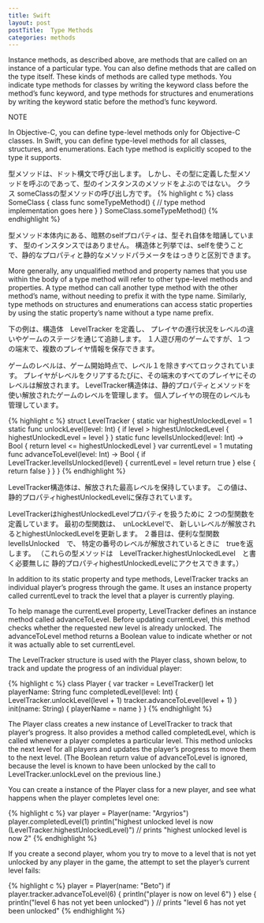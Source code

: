 ```yaml
---
title: Swift
layout: post
postTitle:  Type Methods
categories: methods
---
```



Instance methods, as described above, are methods that are called on an instance of a particular type. You can also define methods that are called on the type itself. These kinds of methods are called type methods. You indicate type methods for classes by writing the keyword class before the method’s func keyword, and type methods for structures and enumerations by writing the keyword static before the method’s func keyword.

NOTE

In Objective-C, you can define type-level methods only for Objective-C classes. In Swift, you can define type-level methods for all classes, structures, and enumerations. Each type method is explicitly scoped to the type it supports.

型メソッドは、ドット構文で呼び出します。
しかし、その型に定義した型メソッドを呼ぶのであって、型のインスタンスのメソッドをよぶのではない。
クラス someClassの型メソッドの呼び出し方です。
{% highlight c %}
class SomeClass {
    class func someTypeMethod() {
        // type method implementation goes here
    }
}
SomeClass.someTypeMethod()
{% endhighlight %}

型メソッド本体内にある、暗黙のselfプロパティは、型それ自体を暗誦しています、
型のインスタンスではありません。
構造体と列挙では、selfを使うことで、静的なプロパティと静的なメソッドパラメータをはっきりと区別できます。

More generally, any unqualified method and property names that you use within the body of a type method will refer to other type-level methods and properties. A type method can call another type method with the other method’s name, without needing to prefix it with the type name. Similarly, type methods on structures and enumerations can access static properties by using the static property’s name without a type name prefix.

下の例は、構造体　LevelTracker を定義し、
プレイヤの進行状況をレベルの違いやゲームのステージを通じて追跡します。
１人遊び用のゲームですが、１つの端末で、複数のプレイヤ情報を保存できます。

ゲームのレベルは、ゲーム開始時点で、レベル１を除きすべてロックされています。
プレイヤがレベルをクリアするたびに、その端末のすべてのプレイヤにそのレベルは解放されます。
LevelTracker構造体は、静的プロパティとメソッドを使い解放されたゲームのレベルを管理します。
個人プレイヤの現在のレベルも管理しています。

{% highlight c %}
struct LevelTracker {
    static var highestUnlockedLevel = 1
    static func unlockLevel(level: Int) {
        if level > highestUnlockedLevel { highestUnlockedLevel = level }
    }
    static func levelIsUnlocked(level: Int) -> Bool {
        return level <= highestUnlockedLevel
    }
    var currentLevel = 1
    mutating func advanceToLevel(level: Int) -> Bool {
        if LevelTracker.levelIsUnlocked(level) {
            currentLevel = level
            return true
        } else {
            return false
        }
    }
}
{% endhighlight %}

LevelTracker構造体は、解放された最高レベルを保持しています。
この値は、静的プロパティhighestUnlockedLevelに保存されています。

LevelTrackerはhighestUnlockedLevelプロパティを扱うために
２つの型関数を定義しています。
最初の型関数は、　unLockLevelで、
新しいレベルが解放されるとhighestUnlockedLevelを更新します。
２番目は、便利な型関数　levelIsUnlocked　で、
特定の番号のレベルが解放されているときに　trueを返します。
（これらの型メソッドは　LevelTracker.highestUnlockedLevel　と書く必要無しに
静的プロパティhighestUnlockedLevelにアクセスできます。）

In addition to its static property and type methods, LevelTracker tracks an individual player’s progress through the game. It uses an instance property called currentLevel to track the level that a player is currently playing.

To help manage the currentLevel property, LevelTracker defines an instance method called advanceToLevel. Before updating currentLevel, this method checks whether the requested new level is already unlocked. The advanceToLevel method returns a Boolean value to indicate whether or not it was actually able to set currentLevel.

The LevelTracker structure is used with the Player class, shown below, to track and update the progress of an individual player:

{% highlight c %}
class Player {
    var tracker = LevelTracker()
    let playerName: String
    func completedLevel(level: Int) {
        LevelTracker.unlockLevel(level + 1)
        tracker.advanceToLevel(level + 1)
    }
    init(name: String) {
        playerName = name
    }
}
{% endhighlight %}

The Player class creates a new instance of LevelTracker to track that player’s progress. It also provides a method called completedLevel, which is called whenever a player completes a particular level. This method unlocks the next level for all players and updates the player’s progress to move them to the next level. (The Boolean return value of advanceToLevel is ignored, because the level is known to have been unlocked by the call to LevelTracker.unlockLevel on the previous line.)

You can create a instance of the Player class for a new player, and see what happens when the player completes level one:

{% highlight c %}
var player = Player(name: "Argyrios")
player.completedLevel(1)
println("highest unlocked level is now \(LevelTracker.highestUnlockedLevel)")
// prints "highest unlocked level is now 2"
{% endhighlight %}

If you create a second player, whom you try to move to a level that is not yet unlocked by any player in the game, the attempt to set the player’s current level fails:

{% highlight c %}
player = Player(name: "Beto")
if player.tracker.advanceToLevel(6) {
    println("player is now on level 6")
} else {
    println("level 6 has not yet been unlocked")
}
// prints "level 6 has not yet been unlocked"
{% endhighlight %}
